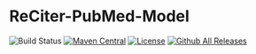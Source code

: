 # ReCiter-PubMed-Model


![Build Status](https://codebuild.us-east-1.amazonaws.com/badges?uuid=eyJlbmNyeXB0ZWREYXRhIjoiRi9OdEFaczE0bDQ5NGxpVDU1YzgwVTFXb3oycDNWcmpzZVQ5SksvTlg2RlVldTMzckxob1I0bExCVGxKL1lldEt5NnhKKy94VnR1QWFZU2xHS1U2TSs0PSIsIml2UGFyYW1ldGVyU3BlYyI6Im9GcjAyM2pIZFBybjM1bVQiLCJtYXRlcmlhbFNldFNlcmlhbCI6MX0%3D&branch=master)
[![Maven Central](https://maven-badges.herokuapp.com/maven-central/edu.cornell.weill.reciter/reciter-article-model/badge.svg)](https://maven-badges.herokuapp.com/maven-central/edu.cornell.weill.reciter/reciter-article-model)
[![License](https://img.shields.io/badge/License-Apache%202.0-blue.svg)](https://opensource.org/licenses/Apache-2.0)
[![Github All Releases](https://img.shields.io/github/downloads/wcmc-its/ReCiter-Article-Model/total.svg)]()
